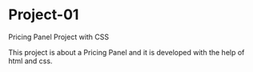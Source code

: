 # Project-01
Pricing Panel Project with CSS

This project is about a Pricing Panel and it is developed with the help of html and css.
